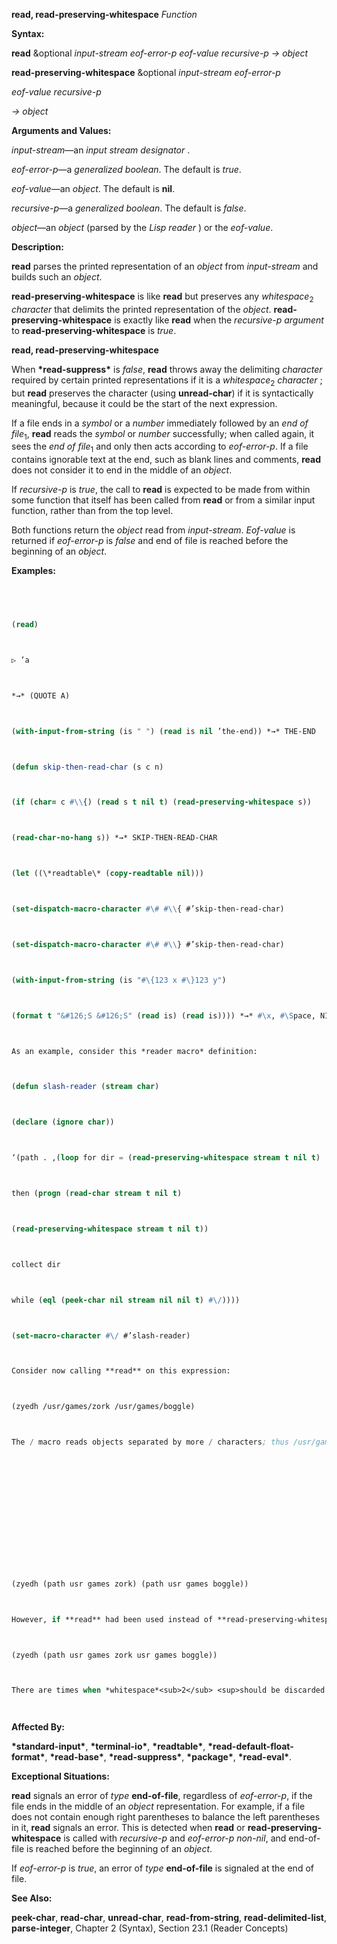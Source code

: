 **read, read-preserving-whitespace** *Function* 



**Syntax:** 



**read** &amp;optional *input-stream eof-error-p eof-value recursive-p → object* 



**read-preserving-whitespace** &amp;optional *input-stream eof-error-p* 



*eof-value recursive-p* 



*→ object* 



**Arguments and Values:** 



*input-stream*—an *input stream designator* . 



*eof-error-p*—a *generalized boolean*. The default is *true*. 



*eof-value*—an *object*. The default is **nil**. 



*recursive-p*—a *generalized boolean*. The default is *false*. 



*object*—an *object* (parsed by the *Lisp reader* ) or the *eof-value*. 



**Description:** 



**read** parses the printed representation of an *object* from *input-stream* and builds such an *object*. 



**read-preserving-whitespace** is like **read** but preserves any *whitespace*<sub>2</sub> *character* that delimits the printed representation of the *object*. **read-preserving-whitespace** is exactly like **read** when the *recursive-p argument* to **read-preserving-whitespace** is *true*. 







 



 



**read, read-preserving-whitespace** 



When **\*read-suppress\*** is *false*, **read** throws away the delimiting *character* required by certain printed representations if it is a *whitespace*<sub>2</sub> *character* ; but **read** preserves the character (using **unread-char**) if it is syntactically meaningful, because it could be the start of the next expression. 



If a file ends in a *symbol* or a *number* immediately followed by an *end of file*<sub>1</sub>, **read** reads the *symbol* or *number* successfully; when called again, it sees the *end of file*<sub>1</sub> and only then acts according to *eof-error-p*. If a file contains ignorable text at the end, such as blank lines and comments, **read** does not consider it to end in the middle of an *object*. 



If *recursive-p* is *true*, the call to **read** is expected to be made from within some function that itself has been called from **read** or from a similar input function, rather than from the top level. 



Both functions return the *object* read from *input-stream*. *Eof-value* is returned if *eof-error-p* is *false* and end of file is reached before the beginning of an *object*. 



**Examples:**
```lisp
 



(read) 



▷ ’a 



*→* (QUOTE A) 



(with-input-from-string (is " ") (read is nil ’the-end)) *→* THE-END 



(defun skip-then-read-char (s c n) 



(if (char= c #\\{) (read s t nil t) (read-preserving-whitespace s)) 



(read-char-no-hang s)) *→* SKIP-THEN-READ-CHAR 



(let ((\*readtable\* (copy-readtable nil))) 



(set-dispatch-macro-character #\# #\\{ #’skip-then-read-char) 



(set-dispatch-macro-character #\# #\\} #’skip-then-read-char) 



(with-input-from-string (is "#\{123 x #\}123 y") 



(format t "&#126;S &#126;S" (read is) (read is)))) *→* #\x, #\Space, NIL 



As an example, consider this *reader macro* definition: 



(defun slash-reader (stream char) 



(declare (ignore char)) 



‘(path . ,(loop for dir = (read-preserving-whitespace stream t nil t) 



then (progn (read-char stream t nil t) 



(read-preserving-whitespace stream t nil t)) 



collect dir 



while (eql (peek-char nil stream nil nil t) #\/)))) 



(set-macro-character #\/ #’slash-reader) 



Consider now calling **read** on this expression: 



(zyedh /usr/games/zork /usr/games/boggle) 



The / macro reads objects separated by more / characters; thus /usr/games/zork is intended to read as (path usr games zork). The entire example expression should therefore be read as 







 



 



(zyedh (path usr games zork) (path usr games boggle)) 



However, if **read** had been used instead of **read-preserving-whitespace**, then after the reading of the symbol zork, the following space would be discarded; the next call to **peek-char** would see the following /, and the loop would continue, producing this interpretation: 



(zyedh (path usr games zork usr games boggle)) 



There are times when *whitespace*<sub>2</sub> <sup>should be discarded. If a command interpreter takes single</sup> character commands, but occasionally reads an *object* then if the *whitespace*<sub>2</sub> after a *symbol* is not discarded it might be interpreted as a command some time later after the *symbol* had been read. 




```
**Affected By:** 



**\*standard-input\***, **\*terminal-io\***, **\*readtable\***, **\*read-default-float-format\***, **\*read-base\***, **\*read-suppress\***, **\*package\***, **\*read-eval\***. 



**Exceptional Situations:** 



**read** signals an error of *type* **end-of-file**, regardless of *eof-error-p*, if the file ends in the middle of an *object* representation. For example, if a file does not contain enough right parentheses to balance the left parentheses in it, **read** signals an error. This is detected when **read** or **read-preserving-whitespace** is called with *recursive-p* and *eof-error-p non-nil*, and end-of-file is reached before the beginning of an *object*. 



If *eof-error-p* is *true*, an error of *type* **end-of-file** is signaled at the end of file. 



**See Also:** 



**peek-char**, **read-char**, **unread-char**, **read-from-string**, **read-delimited-list**, **parse-integer**, Chapter 2 (Syntax), Section 23.1 (Reader Concepts) 



